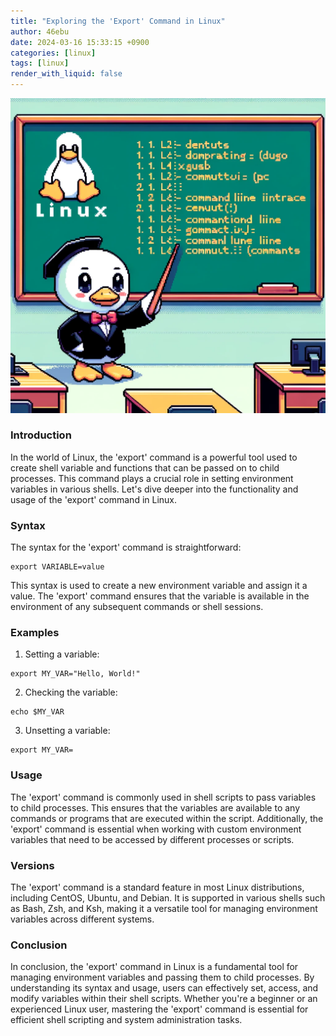 ```yaml
---
title: "Exploring the 'Export' Command in Linux"
author: 46ebu
date: 2024-03-16 15:33:15 +0900
categories: [linux]
tags: [linux]
render_with_liquid: false
---
```


![Intro](/assets/img/post/linux.png)
### Introduction
In the world of Linux, the 'export' command is a powerful tool used to create shell variable and functions that can be passed on to child processes. This command plays a crucial role in setting environment variables in various shells. Let's dive deeper into the functionality and usage of the 'export' command in Linux.

### Syntax
The syntax for the 'export' command is straightforward:
```
export VARIABLE=value
```
This syntax is used to create a new environment variable and assign it a value. The 'export' command ensures that the variable is available in the environment of any subsequent commands or shell sessions.

### Examples
1. Setting a variable:
```shell
export MY_VAR="Hello, World!"
```
2. Checking the variable:
```shell
echo $MY_VAR
```
3. Unsetting a variable:
```shell
export MY_VAR=
```

### Usage
The 'export' command is commonly used in shell scripts to pass variables to child processes. This ensures that the variables are available to any commands or programs that are executed within the script. Additionally, the 'export' command is essential when working with custom environment variables that need to be accessed by different processes or scripts.

### Versions
The 'export' command is a standard feature in most Linux distributions, including CentOS, Ubuntu, and Debian. It is supported in various shells such as Bash, Zsh, and Ksh, making it a versatile tool for managing environment variables across different systems.

### Conclusion
In conclusion, the 'export' command in Linux is a fundamental tool for managing environment variables and passing them to child processes. By understanding its syntax and usage, users can effectively set, access, and modify variables within their shell scripts. Whether you're a beginner or an experienced Linux user, mastering the 'export' command is essential for efficient shell scripting and system administration tasks.